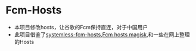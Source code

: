 # Fcm-Hosts
- 本项目修改hosts，让谷歌的Fcm保持直连，对于中国用户
- 此项目借鉴了[systemless-fcm-hosts](https://github.com/Goooler/systemless-fcm-hosts),[Fcm hosts magisk](https://blog.minamigo.moe/archives/201),和一些在网上整理的Hosts
